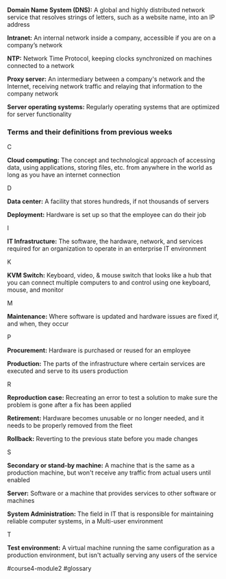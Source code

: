 **Domain Name System (DNS):** A global and highly distributed network service that resolves strings of letters, such as a website name, into an IP address

**Intranet:** An internal network inside a company, accessible if you are on a company’s network

**NTP:** Network Time Protocol, keeping clocks synchronized on machines connected to a network

**Proxy server:** An intermediary between a company's network and the Internet, receiving network traffic and relaying that information to the company network

**Server operating systems:** Regularly operating systems that are optimized for server functionality

### **Terms and their definitions from previous weeks**

C

**Cloud computing:** The concept and technological approach of accessing data, using applications, storing files, etc. from anywhere in the world as long as you have an internet connection

D

**Data center:** A facility that stores hundreds, if not thousands of servers

**Deployment:** Hardware is set up so that the employee can do their job

I

**IT Infrastructure:** The software, the hardware, network, and services required for an organization to operate in an enterprise IT environment

K

**KVM Switch:** Keyboard, video, & mouse switch that looks like a hub that you can connect multiple computers to and control using one keyboard, mouse, and monitor

M

**Maintenance:** Where software is updated and hardware issues are fixed if, and when, they occur

P

**Procurement:** Hardware is purchased or reused for an employee

**Production:** The parts of the infrastructure where certain services are executed and serve to its users production

R

**Reproduction case:** Recreating an error to test a solution to make sure the problem is gone after a fix has been applied

**Retirement:** Hardware becomes unusable or no longer needed, and it needs to be properly removed from the fleet

**Rollback:** Reverting to the previous state before you made changes

S

**Secondary or stand-by machine:** A machine that is the same as a production machine, but won't receive any traffic from actual users until enabled

**Server:** Software or a machine that provides services to other software or machines

**System Administration:** The field in IT that is responsible for maintaining reliable computer systems, in a Multi-user environment

T

**Test environment:** A virtual machine running the same configuration as a production environment, but isn't actually serving any users of the service

#course4-module2 #glossary 